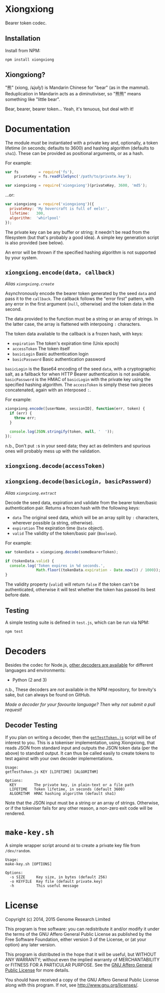 # Xiongxiong

Bearer token codec.

## Installation

Install from NPM:

    npm install xiongxiong

## Xiongxiong?

"熊" (xiong, /ɕjʊ̌ŋ/) is Mandarin Chinese for "bear" (as in the mammal).
Reduplication in Mandarin acts as a diminutiviser, so "熊熊" means
something like "little bear".

Bear, bearer, bearer token... Yeah, it's tenuous, but deal with it!

# Documentation

The module *must* be instantiated with a private key and, optionally, a
token lifetime (in seconds; defaults to 3600) and hashing algorithm
(defaults to `sha1`). These can be provided as positional arguments, or
as a hash.

For example:

```js
var fs         = require('fs'),
    privateKey = fs.readFileSync('/path/to/private.key');

var xiongxiong = require('xiongxiong')(privateKey, 3600, 'md5');
```

...or:

```js
var xiongxiong = require('xiongxiong')({
  privateKey: 'My hovercraft is full of eels!',
  lifetime:   300,
  algorithm:  'whirlpool'
});
```

The private key can be any buffer or string; it needn't be read from the
filesystem (but that's probably a good idea). A simple key generation
script is also provided (see below).

An error will be thrown if the specified hashing algorithm is not
supported by your system.

## `xiongxiong.encode(data, callback)`

*Alias `xiongxiong.create`*

Asynchronously encode the bearer token generated by the seed `data` and
pass it to the `callback`. The callback follows the "error first"
pattern, with any error in the first argument (`null`, otherwise) and
the token data in the second.

The data provided to the function must be a string or an array of
strings. In the latter case, the array is flattened with interposing `:`
characters.

The token data available to the callback is a frozen hash, with keys:
* `expiration` The token's expiration time (Unix epoch)
* `accessToken` The token itself
* `basicLogin` Basic authentication login
* `basicPassword` Basic authentication password

`basicLogin` is the Base64 encoding of the seed `data`, with a
cryptographic salt, as a fallback for when HTTP Bearer authentication is
not available. `basicPassword` is the HMAC of `basicLogin` with the
private key using the specified hashing algorithm. The `accessToken` is
simply these two pieces concatenated, again with an interposed `:`.

For example:

```js
xiongxiong.encode([userName, sessionID], function(err, token) {
  if (err) {
    throw err;
  }

  console.log(JSON.stringify(token, null, '  '));
});
```

n.b., Don't put `:`s in your seed data; they act as delimiters and
spurious ones will probably mess up with the validation.

## `xiongxiong.decode(accessToken)`
## `xiongxiong.decode(basicLogin, basicPassword)`

*Alias `xiongxiong.extract`*

Decode the seed data, expiration and validate from the bearer
token/basic authentication pair. Returns a frozen hash with the
following keys:

* `data` The original seed data, which will be an array split by `:`
  characters, wherever possible (a string, otherwise).
* `expiration` The expiration time (`Date` object).
* `valid` The validity of the token/basic pair (`Boolean`).

For example:

```js
var tokenData = xiongxiong.decode(someBearerToken);

if (tokenData.valid) {
  console.log('Token expires in %d seconds.',
              Math.floor((tokenData.expiration - Date.now()) / 1000));
}
```

The validity property (`valid`) will return `false` if the token can't
be authenticated, otherwise it will test whether the token has passed
its best before date.

## Testing

A simple testing suite is defined in `test.js`, which can be run via
NPM:

    npm test

# Decoders

Besides the codec for Node.js, [other decoders are available](decoders/)
for different languages and environments:

* Python (2 and 3)

n.b., These decoders are *not* available in the NPM repository, for
brevity's sake, but can always be found on GitHub.

*Made a decoder for your favourite language? Then why not submit a pull
request!*

## Decoder Testing

If you plan on writing a decoder, then the [`getTestToken.js`](decoders/getTestToken.js)
script will be of interest to you. This is a tokeniser implementation,
using Xiongxiong, that reads JSON from standard input and outputs the
JSON token data (per the above) to standard output. It can thus be
called easily to create tokens to test against with your own decoder
implementations.

    Usage:
    getTestToken.js KEY [LIFETIME] [ALGORITHM]

    Options:
      KEY        The private key, in plain-text or a file path
      LIFETIME   Token lifetime, in seconds (default 3600)
      ALGORITHM  HMAC hashing algorithm (default sha1)

Note that the JSON input must be a string or an array of strings.
Otherwise, or if the tokeniser fails for any other reason, a non-zero
exit code will be rendered.

# `make-key.sh`

A simple wrapper script around `dd` to create a private key file from
`/dev/random`.

    Usage:
    make-key.sh [OPTIONS]

    Options:
      -s SIZE     Key size, in bytes (default 256)
      -o KEYFILE  Key file (default private.key)
      -h          This useful message

# License

Copyright (c) 2014, 2015 Genome Research Limited

This program is free software: you can redistribute it and/or modify it
under the terms of the GNU Affero General Public License as published by
the Free Software Foundation, either version 3 of the License, or (at
your option) any later version.

This program is distributed in the hope that it will be useful, but
WITHOUT ANY WARRANTY; without even the implied warranty of
MERCHANTABILITY or FITNESS FOR A PARTICULAR PURPOSE. See the [GNU Affero
General Public License](LICENSE) for more details.

You should have received a copy of the GNU Affero General Public License
along with this program. If not, see <http://www.gnu.org/licenses/>.
